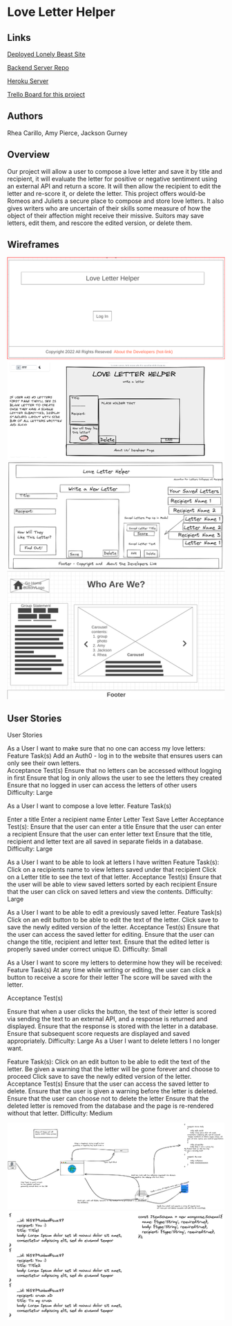 # Love Letter Helper

## Links

[Deployed Lonely Beast Site](https://love-letter-helper.netlify.app/)

[Backend Server Repo](https://github.com/childish-goblinos/love-letter-helper-backend)

[Heroku Server](https://childish-goblino.herokuapp.com/letters)

[Trello Board for this project](https://trello.com/b/mJsJb1sX/love-letter-helper)


## Authors

Rhea Carillo, Amy Pierce, Jackson Gurney

## Overview

Our project will allow a user to compose a love letter and save it by title and recipient, it will evaluate the letter for positive or negative sentiment using an external API and return a score. It will then allow the recipient to edit the letter and re-score it, or delete the letter.
This project offers would-be Romeos and Juliets a secure place to compose and store love letters. It also gives writers who are uncertain of their skills some measure of how the object of their affection might receive their missive. Suitors may save letters, edit them, and rescore the edited version, or delete them.

## Wireframes

![Login Page](./project_prep/images/login.png?raw=true "Login Page")
![Compose A Letter](./project_prep/images/love-letter-compose.png?raw=true "Compose A Letter")
![View Saved and Edit Letters](./project_prep/images/love-letter-edit.png?raw=true "View Saved and Edit Letters")
![About Us](./project_prep/images/about-us.png?raw=true "About Us")


## User Stories

User Stories

 As a User I want to make sure that no one can access my love letters:
 Feature Task(s)
Add an Auth0 - log in to the website that ensures users can only see their own letters.  
 Acceptance Test(s)
Ensure that no letters can be accessed without logging in first
Ensure that log in only allows the user to see the letters they created
Ensure that no logged in user can access the letters of other users
 Difficulty: Large

As a User I want to compose a love letter.
 Feature Task(s)
  
Enter a title
Enter a recipient name
Enter Letter Text
Save Letter
 Acceptance Test(s):
Ensure that the user can enter a title
Ensure that the user can enter a recipient
Ensure that the user can enter letter text
Ensure that the title, recipient and letter text are all saved in separate fields in a database.
 Difficulty: Large

As a User I want to be able to look at letters I have written
 Feature Task(s):
Click on a recipients name to view letters saved under that recipient
Click on a Letter title to see the text of that letter.
 Acceptance Test(s)
Ensure that the user will be able to view saved letters sorted by each recipient
Ensure that the user can click on saved letters and view the contents.
 Difficulty: Large

As a User I want to be able to edit a previously saved letter.
 Feature Task(s)
Click on an edit button to be able to edit the text of the letter.
Click save to save the newly edited version of the letter.
 Acceptance Test(s)
Ensure that the user can access the saved letter for editing.
Ensure that the user can change the title, recipient and letter text.
Ensure that the edited letter is properly saved under correct unique ID.
 Difficulty: Small

 As a User I want to score my letters to determine how they will be received:
 Feature Task(s)
At any time while writing or editing, the user can click a button to receive a score for their letter
The score will be saved with the letter.

 Acceptance Test(s)

Ensure that when a user clicks the button, the text of their letter is scored via sending the text to an external API, and a response is returned and displayed.
Ensure that the response is stored with the letter in a database.
Ensure that subsequent score requests are displayed and saved appropriately.
 Difficulty: Large
As a User I want to delete letters I no longer want.

 Feature Task(s):
Click on an edit button to be able to edit the text of the letter.
Be given a warning that the letter will be gone forever and choose to proceed
Click save to save the newly edited version of the letter.
 Acceptance Test(s)
Ensure that the user can access the saved letter to delete.
Ensure that the user is given a warning before the letter is deleted.
Ensure that the user can choose not to delete the letter
Ensure that the deleted letter is removed from the database and the page is re-rendered without that letter.
 Difficulty: Medium

![UML](./project_prep/images/uml.png?raw=true "UML")
![Schema and Constructors](./project_prep/images/scema_constructor.excalidraw.png?raw=true "Schema and Constructors")
